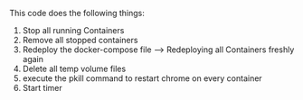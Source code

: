 This code does the following things:

1) Stop all running Containers
2) Remove all stopped containers
3) Redeploy the docker-compose file --> Redeploying all Containers freshly again
4) Delete all temp volume files
5) execute the pkill command to restart chrome on every container
6) Start timer

